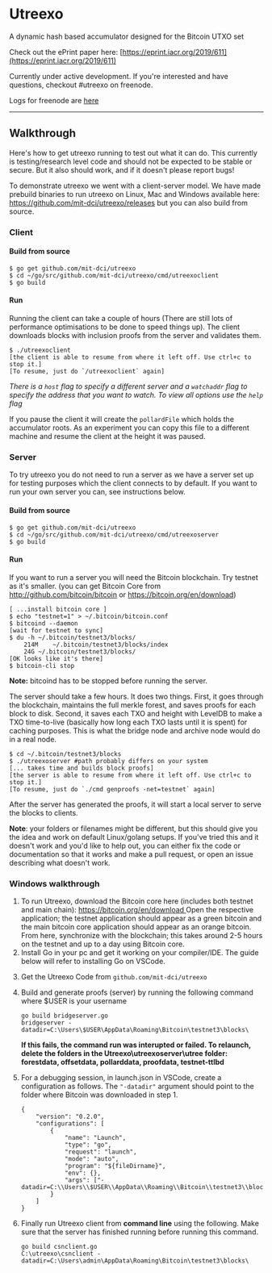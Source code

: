 # Utreexo

A dynamic hash based accumulator designed for the Bitcoin UTXO set

Check out the ePrint paper here: [https://eprint.iacr.org/2019/611](https://eprint.iacr.org/2019/611)

Currently under active development.  If you're interested and have questions, checkout #utreexo on freenode.

Logs for freenode are [here](http://gnusha.org/utreexo/)

---
## Walkthrough

Here's how to get utreexo running to test out what it can do.  This currently is testing/research level code and should not be expected to be stable or secure.  But it also should work, and if it doesn't please report bugs!

To demonstrate utreexo we went with a client-server model. We have made prebuild binaries to run utreexo on Linux, Mac and Windows available here: https://github.com/mit-dci/utreexo/releases but you can also build from source.

### Client

#### Build from source
```
$ go get github.com/mit-dci/utreexo
$ cd ~/go/src/github.com/mit-dci/utreexo/cmd/utreexoclient
$ go build
```

#### Run
Running the client can take a couple of hours (There are still lots of performance optimisations to be done to speed things up). 
The client downloads blocks with inclusion proofs from the server and validates them.
```
$ ./utreexoclient
[the client is able to resume from where it left off. Use ctrl+c to stop it.]
[To resume, just do `/utreexoclient` again]
```

*There is a `host` flag to specify a different server and a `watchaddr` flag to specify the address that you want to watch. To view all options use the `help` flag*

If you pause the client it will create the `pollardFile` which holds the accumulator roots. As an experiment you can copy this file to a different machine and resume the client at the height it was paused.

### Server
To try utreexo you do not need to run a server as we have a server set up for testing purposes which the client connects to by default. If you want to run your own server you can, see instructions below.

#### Build from source
```
$ go get github.com/mit-dci/utreexo
$ cd ~/go/src/github.com/mit-dci/utreexo/cmd/utreexoserver
$ go build
```

#### Run

If you want to run a server you will need the Bitcoin blockchain. Try testnet as it's smaller. (you can get Bitcoin Core from http://github.com/bitcoin/bitcoin or https://bitcoin.org/en/download)

```
[ ...install bitcoin core ]
$ echo "testnet=1" > ~/.bitcoin/bitcoin.conf
$ bitcoind --daemon
[wait for testnet to sync]
$ du -h ~/.bitcoin/testnet3/blocks/
	214M	~/.bitcoin/testnet3/blocks/index
	24G	~/.bitcoin/testnet3/blocks/
[OK looks like it's there]
$ bitcoin-cli stop
```
**Note:** bitcoind has to be stopped before running the server.

The server should take a few hours. It does two things. First, it goes through the blockchain, maintains the full merkle forest, and saves proofs for each block to disk. Second, it saves each TXO and height with LevelDB to make a TXO time-to-live (basically how long each TXO lasts until it is spent) for caching purposes. This is what the bridge node and archive node would do in a real node.

```
$ cd ~/.bitcoin/testnet3/blocks
$ ./utreexoserver #path probably differs on your system
[... takes time and builds block proofs]
[the server is able to resume from where it left off. Use ctrl+c to stop it.]
[To resume, just do `./cmd genproofs -net=testnet` again]
```

After the server has generated the proofs, it will start a local server to serve the blocks to clients.

**Note**: your folders or filenames might be different, but this should give you the idea and work on default Linux/golang setups.  If you've tried this and it doesn't work and you'd like to help out, you can either fix the code or documentation so that it works and make a pull request, or open an issue describing what doesn't work.

### Windows walkthrough
<ol>
<li>
To run Utreexo, download the Bitcoin core here (includes both testnet and main chain): <a href="https://bitcoin.org/en/download ">https://bitcoin.org/en/download </a> Open the respective application; the testnet application should appear as a green bitcoin and the main bitcoin core application should appear as an orange bitcoin.
From here, synchronize with the blockchain; this takes around 2-5 hours on the testnet and up to a day using Bitcoin core. 
</li>
<li>
Install Go in your pc and get it working on your compiler/IDE. The guide below will refer to installing Go on VSCode. 
</li>
<li>

Get the Utreexo Code from ```github.com/mit-dci/utreexo```
</li>
<li>

Build and generate proofs (server) by running the following command where $USER is your username
```
go build bridgeserver.go
bridgeserver -datadir=C:\Users\$USER\AppData\Roaming\Bitcoin\testnet3\blocks\
```
 **If this fails, the command run was interupted or failed. To relaunch, delete the folders in the Utreexo\utreexoserver\utree folder: forestdata, offsetdata, pollarddata, proofdata, testnet-ttlbd**
 
</li>
<li>

 For a debugging session, in launch.json in VSCode, create a configuration as follows. The 
      ```"-datadir"```    argument should point to the folder where Bitcoin was downloaded in step 1. 
 
```
{
    "version": "0.2.0",
    "configurations": [
        {
            "name": "Launch",
            "type": "go",
            "request": "launch",
            "mode": "auto",
            "program": "${fileDirname}",
            "env": {},
            "args": ["-datadir=C:\\Users\\$USER\\AppData\\Roaming\\Bitcoin\\testnet3\\blocks\\"]
        }
    ]
}
```
</li>

<li>

Finally run Utreexo client from  **command line** using the following. Make sure that the server has finished running before running this command. 

```
go build csnclient.go
C:\utreexo\csnclient -datadir=C:\Users\admin\AppData\Roaming\Bitcoin\testnet3\blocks\
```
</li>
</ol>
